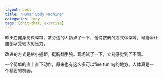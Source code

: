 ```yaml
---
layout: post
title: "Human Body Machine"
categories: body
tags: [chit-chat, exercise]
---
```


昨天在健身房做深蹲，被旁边的人指点了一下。他说按我的方式做深蹲，可能会让腰部承受较大的压力。

改进的方式是缩小握距，挺胸翻手腕。现场试了一下，立刻感觉到了不同。

一个简单的直上直下动作，原来也有这么多可以fine tuning的地方。人体真是一个精密的机器。
